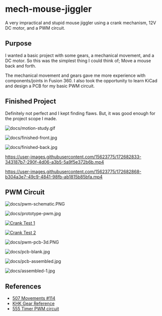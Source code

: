 # mech-mouse-jiggler

A very impractical and stupid mouse jiggler using a crank mechanism, 12V DC motor, and a PWM circuit.

## Purpose

I wanted a basic project with some gears, a mechanical movement, and a DC motor. 
So this was the simplest thing I could think of; Move a mouse back and forth.

The mechanical movement and gears gave me more experience with components/joints in Fusion 360.
I also took the opportunity to learn KiCad and design a PCB for my basic PWM circuit.

## Finished Project

Definitely not perfect and I kept finding flaws. But, it was good enough for the project scope I made.

![docs/motion-study.gif](docs/motion-study.gif)

![docs/finished-front.jpg](docs/finished-front.jpg)

![docs/finished-back.jpg](docs/finished-back.jpg)

https://user-images.githubusercontent.com/15623775/172682833-343187b7-290f-4d06-a3b5-5a9f5e372b6b.mp4

https://user-images.githubusercontent.com/15623775/172682868-b304a3e7-49c9-4841-98fb-ab1815b85bfa.mp4

## PWM Circuit

![docs/pwm-schematic.PNG](docs/pwm-schematic.PNG)

![docs/prototype-pwm.jpg](docs/prototype-pwm.jpg)

[![Crank Test 1](https://img.youtube.com/vi/KTGvGtsnRqs/0.jpg)](https://youtube.com/shorts/KTGvGtsnRqs)

[![Crank Test 2](https://img.youtube.com/vi/8-THsEUhmM4/0.jpg)](https://youtube.com/shorts/8-THsEUhmM4)

![docs/pwm-pcb-3d.PNG](docs/pwm-pcb-3d.PNG)

![docs/pcb-blank.jpg](docs/pcb-blank.jpg)

![docs/pcb-assembled.jpg](docs/pcb-assembled.jpg)

![docs/assembled-1.jpg](docs/assembled-1.jpg)

## References

- [507 Movements #114](http://507movements.com/mm_114.html)
- [KHK Gear Reference](https://khkgears.net/new/gear_knowledge/gear_technical_reference/involute_gear_profile.html)
- [555 Timer PWM circuit](http://www.555-timer-circuits.com/motor-pwm.html)
